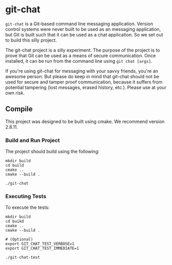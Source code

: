 # git-chat
`git-chat` is a Git-based command line messaging application. Version control systems were never built to be used as an messaging application, but Git is built such that it can be used as a chat application. So we set out to build this silly project.

The git-chat project is a silly experiment. The purpose of the project is to prove that Git can be used as a means of secure communication. Once installed, it can be run from the command line using `git chat [args]`.

If you're using git-chat for messaging with your savvy friends, you're an awesome person. But please do keep in mind that git-chat should not be used for secure and tamper proof communication, because it suffers from potential tampering (lost messages, erased history, etc.). Please use at your own risk.

## Compile
This project was designed to be built using cmake. We recommend version 2.8.11.

### Build and Run Project
The project should build using the following:

```
mkdir build
cd build
cmake ..
cmake --build .

./git-chat
```

### Executing Tests
To execute the tests:

```
mkdir build
cd buikd
cmake ..
cmake --build .

# (Optional)
export GIT_CHAT_TEST_VERBOSE=1
export GIT_CHAT_TEST_IMMEDIATE=1

./git-chat-test
```
